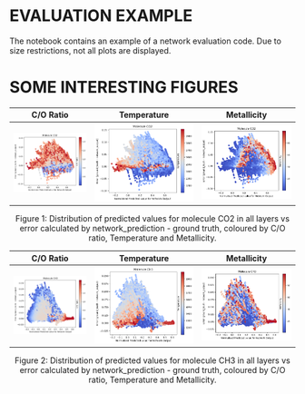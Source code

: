 # EVALUATION EXAMPLE

The notebook contains an example of a network evaluation code. Due to size restrictions, not all plots are displayed.

# SOME INTERESTING FIGURES

| C/O Ratio | Temperature | Metallicity |
|-----------|-------------|-------------|
| ![C/O Ratio](figures/co2_coratio.png) | ![Temperature](figures/co2_temp.png) | ![Metallicity](figures/co2_metallicity.png) |
<p align="center">Figure 1: Distribution of predicted values for molecule CO2 in all layers vs error calculated by network_prediction - ground truth, coloured by C/O ratio, Temperature and Metallicity.</p>

| C/O Ratio | Temperature | Metallicity |
|-----------|-------------|-------------|
| ![C/O Ratio](figures/ch3_coratio.png) | ![Temperature](figures/ch3_temp.png) | ![Metallicity](figures/ch3_metallicity.png) |
<p align="center">Figure 2: Distribution of predicted values for molecule CH3 in all layers vs error calculated by network_prediction - ground truth, coloured by C/O ratio, Temperature and Metallicity.</p>
